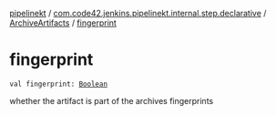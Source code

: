 [pipelinekt](../../index.md) / [com.code42.jenkins.pipelinekt.internal.step.declarative](../index.md) / [ArchiveArtifacts](index.md) / [fingerprint](./fingerprint.md)

# fingerprint

`val fingerprint: `[`Boolean`](https://kotlinlang.org/api/latest/jvm/stdlib/kotlin/-boolean/index.html)

whether the artifact is part of the archives fingerprints

